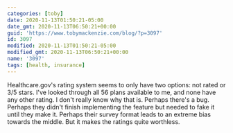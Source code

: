 ```yaml
---
categories: [toby]
date: 2020-11-13T01:50:21-05:00
date_gmt: 2020-11-13T06:50:21+00:00
guid: 'https://www.tobymackenzie.com/blog/?p=3097'
id: 3097
modified: 2020-11-13T01:50:21-05:00
modified_gmt: 2020-11-13T06:50:21+00:00
name: '3097'
tags: [health, insurance]
---
```


Healthcare.gov's rating system seems to only have two options: not rated or 3/5 stars.<!--more-->  I've looked through all 56 plans available to me, and none have any other rating.  I don't really know why that is.  Perhaps there's a bug.  Perhaps they didn't finish implementing the feature but needed to fake it until they make it.  Perhaps their survey format leads to an extreme bias towards the middle.  But it makes the ratings quite worthless.

